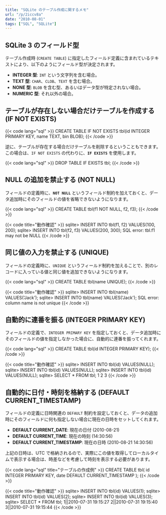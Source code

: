 ```yaml
---
title: "SQLite のテーブル作成に関するメモ"
url: "/p/2iccv8a"
date: "2010-08-01"
tags: ["SQL", "SQLite"]
---
```


SQLite 3 のフィールド型
----

テーブル作成時 (`CREATE TABLE`) に指定したフィールド定義に含まれているテキストにより、以下のようにフィールド型が決定されます。

- <b>INTEGER 型</b>: `INT` という文字列を含む場合。
- <b>TEXT 型</b>: `CHAR`、`CLOB`、`TEXT` を含む場合。
- <b>NONE 型</b>: `BLOB` を含む型、あるいはデータ型が特定されない場合。
- <b>NUMERIC 型</b>: それ以外の場合。


テーブルが存在しない場合だけテーブルを作成する (IF NOT EXISTS)
----

{{< code lang="sql" >}}
CREATE TABLE IF NOT EXISTS tbl(id INTEGER PRIMARY KEY, name TEXT, bin BLOB);
{{< /code >}}

逆に、テーブルが存在する場合だけテーブルを削除するということもできます。
この場合は、`IF NOT EXISTS` の代わりに、**`IF EXISTS`** を使用します。

{{< code lang="sql" >}}
DROP TABLE IF EXISTS tbl;
{{< /code >}}


NULL の追加を禁止する (NOT NULL)
----

フィールドの定義時に、**`NOT NULL`** というフィールド制約を加えておくと、データ追加時にそのフィールドの値を省略できないようになります。

{{< code lang="sql" >}}
CREATE TABLE tbl(f1 NOT NULL, f2, f3);
{{< /code >}}

{{< code title="動作確認" >}}
sqlite> INSERT INTO tbl(f1, f2) VALUES(100, 200);
sqlite> INSERT INTO tbl(f2, f3) VALUES(200, 300);
SQL error: tbl.f1 may not be NULL
{{< /code >}}


同じ値の入力を禁止する (UNIQUE)
----

フィールドの定義時に、`UNIQUE` というフィールド制約を加えることで、別のレコードに入っている値と同じ値を追加できないようになります。

{{< code lang="sql" >}}
CREATE TABLE tbl(name UNIQUE);
{{< /code >}}

{{< code title="動作確認" >}}
sqlite> INSERT INTO tbl(name) VALUES('Jack');
sqlite> INSERT INTO tbl(name) VALUES('Jack');
SQL error: column name is not unique
{{< /code >}}


自動的に連番を振る (INTEGER PRIMARY KEY)
----

フィールドの定義で、`INTEGER PRIMARY KEY` を指定しておくと、データ追加時にそのフィールドの値を指定しなかった場合に、自動的に連番を振ってくれます。

{{< code lang="sql" >}}
CREATE TABLE tbl(id INTEGER PRIMARY KEY);
{{< /code >}}

{{< code title="動作確認" >}}
sqlite> INSERT INTO tbl(id) VALUES(NULL);
sqlite> INSERT INTO tbl(id) VALUES(NULL);
sqlite> INSERT INTO tbl(id) VALUES(NULL);
sqlite> SELECT * FROM tbl;
1
2
3
{{< /code >}}


自動的に日付・時刻を格納する (DEFAULT CURRENT_TIMESTAMP)
----

フィールドの定義に日時関連の `DEFAULT` 制約を設定しておくと、データの追加時にそのフィールドに何も指定しない場合に現在の日時をセットしてくれます。

- <b>DEFAULT CURRENT_DATE</b>: 現在の日付 (2010-08-21)
- <b>DEFAULT CURRENT_TIME</b>: 現在の時刻 (14:30:56)
- <b>DEFAULT CURRENT_TIMESTAMP</b>: 現在の日時 (2010-08-21 14:30:56)

上記の日時は、UTC で格納されるので、実際にこの値を取得してローカルタイムで表示する場合は、時差などを考慮して時刻を表示する必要があります。

{{< code lang="sql" title="テーブルの作成例" >}}
CREATE TABLE tbl(
    id INTEGER PRIMARY KEY,
    date DEFAULT CURRENT_TIMESTAMP
);
{{< /code >}}

{{< code title="動作確認" >}}
sqlite> INSERT INTO tbl(id) VALUES(1);
sqlite> INSERT INTO tbl(id) VALUES(2);
sqlite> INSERT INTO tbl(id) VALUES(3);
sqlite> SELECT * FROM tbl;
1||2010-07-31 19:15:27
2||2010-07-31 19:15:40
3||2010-07-31 19:15:44
{{< /code >}}

